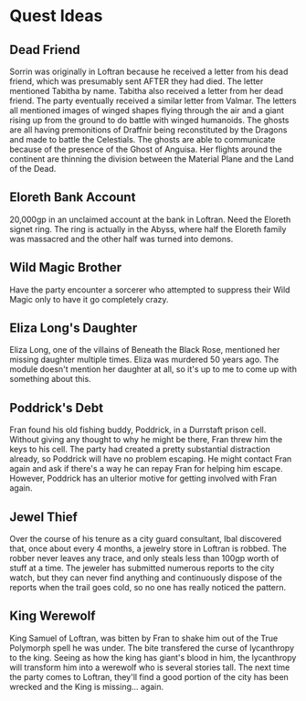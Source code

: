 # Quest Ideas

## Dead Friend
Sorrin was originally in Loftran because he received a letter from his dead friend, which was presumably sent AFTER they had died. The letter mentioned Tabitha by name. Tabitha also received a letter from her dead friend. The party eventually received a similar letter from Valmar. The letters all mentioned images of winged shapes flying through the air and a giant rising up from the ground to do battle with winged humanoids. The ghosts are all having premonitions of Draffnir being reconstituted by the Dragons and made to battle the Celestials. The ghosts are able to communicate because of the presence of the Ghost of Anguisa. Her flights around the continent are thinning the division between the Material Plane and the Land of the Dead.

## Eloreth Bank Account
20,000gp in an unclaimed account at the bank in Loftran. Need the Eloreth signet ring. The ring is actually in the Abyss, where half the Eloreth family was massacred and the other half was turned into demons.

## Wild Magic Brother
Have the party encounter a sorcerer who attempted to suppress their Wild Magic only to have it go completely crazy.

## Eliza Long's Daughter
Eliza Long, one of the villains of Beneath the Black Rose, mentioned her missing daughter multiple times. Eliza was murdered 50 years ago. The module doesn't mention her daughter at all, so it's up to me to come up with something about this.

## Poddrick's Debt
Fran found his old fishing buddy, Poddrick, in a Durrstaft prison cell. Without giving any thought to why he might be there, Fran threw him the keys to his cell. The party had created a pretty substantial distraction already, so Poddrick will have no problem escaping. He might contact Fran again and ask if there's a way he can repay Fran for helping him escape. However, Poddrick has an ulterior motive for getting involved with Fran again.

## Jewel Thief
Over the course of his tenure as a city guard consultant, Ibal discovered that, once about every 4 months, a jewelry store in Loftran is robbed. The robber never leaves any trace, and only steals less than 100gp worth of stuff at a time. The jeweler has submitted numerous reports to the city watch, but they can never find anything and continuously dispose of the reports when the trail goes cold, so no one has really noticed the pattern.

## King Werewolf
King Samuel of Loftran, was bitten by Fran to shake him out of the True Polymorph spell he was under. The bite transfered the curse of lycanthropy to the king. Seeing as how the king has giant's blood in him, the lycanthropy will transform him into a werewolf who is several stories tall. The next time the party comes to Loftran, they'll find a good portion of the city has been wrecked and the King is missing... again.
